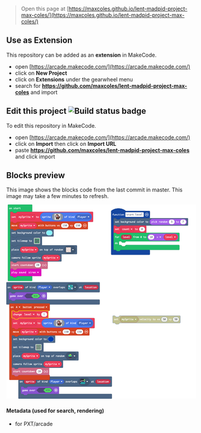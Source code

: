  


> Open this page at [https://maxcoles.github.io/lent-madpid-project-max-coles/](https://maxcoles.github.io/lent-madpid-project-max-coles/)

## Use as Extension

This repository can be added as an **extension** in MakeCode.

* open [https://arcade.makecode.com/](https://arcade.makecode.com/)
* click on **New Project**
* click on **Extensions** under the gearwheel menu
* search for **https://github.com/maxcoles/lent-madpid-project-max-coles** and import

## Edit this project ![Build status badge](https://github.com/maxcoles/lent-madpid-project-max-coles/workflows/MakeCode/badge.svg)

To edit this repository in MakeCode.

* open [https://arcade.makecode.com/](https://arcade.makecode.com/)
* click on **Import** then click on **Import URL**
* paste **https://github.com/maxcoles/lent-madpid-project-max-coles** and click import

## Blocks preview

This image shows the blocks code from the last commit in master.
This image may take a few minutes to refresh.

![A rendered view of the blocks](https://github.com/maxcoles/lent-madpid-project-max-coles/raw/master/.github/makecode/blocks.png)

#### Metadata (used for search, rendering)

* for PXT/arcade
<script src="https://makecode.com/gh-pages-embed.js"></script><script>makeCodeRender("{{ site.makecode.home_url }}", "{{ site.github.owner_name }}/{{ site.github.repository_name }}");</script>

